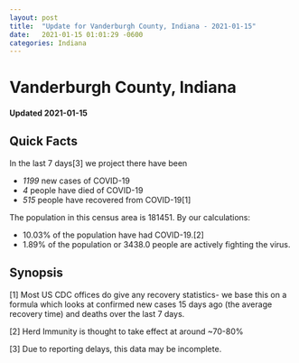 ```yaml
---
layout: post
title:  "Update for Vanderburgh County, Indiana - 2021-01-15"
date:   2021-01-15 01:01:29 -0600
categories: Indiana
---
```


# Vanderburgh County, Indiana
#### Updated 2021-01-15

## Quick Facts

In the last 7 days[3] we project there have been
- *1199* new cases of COVID-19
- *4* people have died of COVID-19
- *515* people have recovered from COVID-19[1]

The population in this census area is 181451. By our calculations:
- 10.03% of the population have had COVID-19.[2]
- 1.89% of the population or 3438.0 people are actively fighting the virus.

## Synopsis




[1] Most US CDC offices do give any recovery statistics- we base this on a formula which looks at confirmed new cases
15 days ago (the average recovery time) and deaths over the last 7 days.

[2] Herd Immunity is thought to take effect at around ~70-80%

[3] Due to reporting delays, this data may be incomplete.
 
    